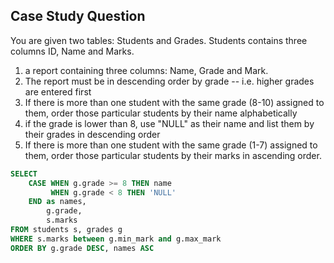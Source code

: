## Case Study Question

You are given two tables: Students and Grades. Students contains three columns ID, Name and Marks.
1. a report containing three columns: Name, Grade and Mark.
2. The report must be in descending order by grade -- i.e. higher grades are entered first
3. If there is more than one student with the same grade (8-10) assigned to them, order those particular students by their name alphabetically
4. if the grade is lower than 8, use "NULL" as their name and list them by their grades in descending order
5. If there is more than one student with the same grade (1-7) assigned to them, order those particular students by their marks in ascending order.

```sql
SELECT 
    CASE WHEN g.grade >= 8 THEN name
         WHEN g.grade < 8 THEN 'NULL'
    END as names,
        g.grade,
        s.marks
FROM students s, grades g
WHERE s.marks between g.min_mark and g.max_mark
ORDER BY g.grade DESC, names ASC
```
